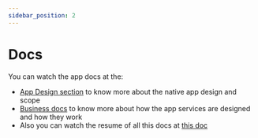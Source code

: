 ```yaml
---
sidebar_position: 2
---
```


# Docs

You can watch the app docs at the:
- [App Design section](../app-design/why-native-chain) to know more about the native app design and scope
- [Business docs](../business-docs/business-model) to know more about how the app services are designed and how they work
- Also you can watch the resume of all this docs at [this doc](https://docs.google.com/document/d/18o8r0-5leKIypwYDVUHRk9oGHwRRBngaTeHFFeMD-P8/edit?usp=sharing)